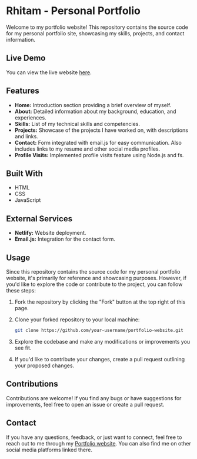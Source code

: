 # Rhitam - Personal Portfolio
Welcome to my portfolio website! This repository contains the source code for my personal portfolio site, showcasing my skills, projects, and contact information.

## Live Demo
You can view the live website [here](https://portfolio-rhitam.netlify.app/).

## Features

- **Home:** Introduction section providing a brief overview of myself.
- **About:** Detailed information about my background, education, and experiences.
- **Skills:** List of my technical skills and competencies.
- **Projects:** Showcase of the projects I have worked on, with descriptions and links.
- **Contact:** Form integrated with email.js for easy communication. Also includes links to my resume and other social media profiles.
- **Profile Visits:** Implemented profile visits feature using Node.js and fs.


## Built With

- HTML
- CSS
- JavaScript

## External Services

- **Netlify:** Website deployment.
- **Email.js:** Integration for the contact form.

## Usage

Since this repository contains the source code for my personal portfolio website, it's primarily for reference and showcasing purposes. However, if you'd like to explore the code or contribute to the project, you can follow these steps:

1. Fork the repository by clicking the "Fork" button at the top right of this page.
2. Clone your forked repository to your local machine:

   ```bash
   git clone https://github.com/your-username/portfolio-website.git
   ```
3. Explore the codebase and make any modifications or improvements you see fit.
4. If you'd like to contribute your changes, create a pull request outlining your proposed changes.

## Contributions

Contributions are welcome! If you find any bugs or have suggestions for improvements, feel free to open an issue or create a pull request.

## Contact

If you have any questions, feedback, or just want to connect, feel free to reach out to me through my [Portfolio website](https://portfolio-rhitam.netlify.app/). You can also find me on other social media platforms linked there.





